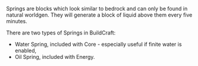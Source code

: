 Springs are blocks which look similar to bedrock and can only be found in natural worldgen. They will generate a block of liquid above them every five minutes.

There are two types of Springs in BuildCraft:

* Water Spring, included with Core - especially useful if finite water is enabled,
* Oil Spring, included with Energy.
